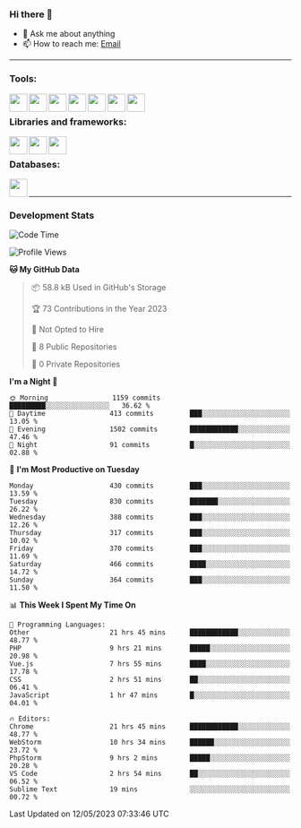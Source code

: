 ### Hi there 👋

- 💬 Ask me about anything
- 📫 How to reach me: [Email]

---

### Tools:
<img align='left' height="32" width="32" src="https://cdn.jsdelivr.net/npm/simple-icons@4.8.0/icons/phpstorm.svg" />
<img align='left' height="32" width="32" src="https://cdn.jsdelivr.net/npm/simple-icons@4.8.0/icons/webstorm.svg" />
<img align='left' height="32" width="32" src="https://cdn.jsdelivr.net/npm/simple-icons@4.8.0/icons/visualstudiocode.svg" />
<img align='left' height="32" width="32" src="https://cdn.jsdelivr.net/npm/simple-icons@4.8.0/icons/sublimetext.svg" />
<img align='left' height="32" width="32" src="https://cdn.jsdelivr.net/npm/simple-icons@4.8.0/icons/laragon.svg" />
<img align='left' height="32" width="32" src="https://cdn.jsdelivr.net/npm/simple-icons@4.8.0/icons/docker.svg" />
<img align='left' height="32" width="32" src="https://cdn.jsdelivr.net/npm/simple-icons@4.8.0/icons/amazonaws.svg" />
<br>

### Libraries and frameworks:
<img align='left' height="32" width="32" src="https://cdn.jsdelivr.net/npm/simple-icons@4.8.0/icons/laravel.svg" />
<img align='left' height="32" width="32" src="https://cdn.jsdelivr.net/npm/simple-icons@4.8.0/icons/vue-dot-js.svg" />
<img align='left' height="32" width="32" src="https://cdn.jsdelivr.net/npm/simple-icons@4.8.0/icons/jquery.svg" />
<br>

### Databases:
<img align='left' height="32" width="32" src="https://cdn.jsdelivr.net/npm/simple-icons@4.8.0/icons/mysql.svg" />
<br>

---
### Development Stats
<!--START_SECTION:waka-->
![Code Time](http://img.shields.io/badge/Code%20Time-1%2C572%20hrs%2034%20mins-blue)

![Profile Views](http://img.shields.io/badge/Profile%20Views-6-blue)

**🐱 My GitHub Data** 

> 📦 58.8 kB Used in GitHub's Storage 
 > 
> 🏆 73 Contributions in the Year 2023
 > 
> 🚫 Not Opted to Hire
 > 
> 📜 8 Public Repositories 
 > 
> 🔑 0 Private Repositories 
 > 
**I'm a Night 🦉** 

```text
🌞 Morning                1159 commits        █████████░░░░░░░░░░░░░░░░   36.62 % 
🌆 Daytime                413 commits         ███░░░░░░░░░░░░░░░░░░░░░░   13.05 % 
🌃 Evening                1502 commits        ████████████░░░░░░░░░░░░░   47.46 % 
🌙 Night                  91 commits          █░░░░░░░░░░░░░░░░░░░░░░░░   02.88 % 
```
📅 **I'm Most Productive on Tuesday** 

```text
Monday                   430 commits         ███░░░░░░░░░░░░░░░░░░░░░░   13.59 % 
Tuesday                  830 commits         ███████░░░░░░░░░░░░░░░░░░   26.22 % 
Wednesday                388 commits         ███░░░░░░░░░░░░░░░░░░░░░░   12.26 % 
Thursday                 317 commits         ███░░░░░░░░░░░░░░░░░░░░░░   10.02 % 
Friday                   370 commits         ███░░░░░░░░░░░░░░░░░░░░░░   11.69 % 
Saturday                 466 commits         ████░░░░░░░░░░░░░░░░░░░░░   14.72 % 
Sunday                   364 commits         ███░░░░░░░░░░░░░░░░░░░░░░   11.50 % 
```


📊 **This Week I Spent My Time On** 

```text
💬 Programming Languages: 
Other                    21 hrs 45 mins      ████████████░░░░░░░░░░░░░   48.77 % 
PHP                      9 hrs 21 mins       █████░░░░░░░░░░░░░░░░░░░░   20.98 % 
Vue.js                   7 hrs 55 mins       ████░░░░░░░░░░░░░░░░░░░░░   17.78 % 
CSS                      2 hrs 51 mins       ██░░░░░░░░░░░░░░░░░░░░░░░   06.41 % 
JavaScript               1 hr 47 mins        █░░░░░░░░░░░░░░░░░░░░░░░░   04.01 % 

🔥 Editors: 
Chrome                   21 hrs 45 mins      ████████████░░░░░░░░░░░░░   48.77 % 
WebStorm                 10 hrs 34 mins      ██████░░░░░░░░░░░░░░░░░░░   23.72 % 
PhpStorm                 9 hrs 2 mins        █████░░░░░░░░░░░░░░░░░░░░   20.28 % 
VS Code                  2 hrs 54 mins       ██░░░░░░░░░░░░░░░░░░░░░░░   06.52 % 
Sublime Text             19 mins             ░░░░░░░░░░░░░░░░░░░░░░░░░   00.72 % 
```


 Last Updated on 12/05/2023 07:33:46 UTC
<!--END_SECTION:waka-->

[huyviet]: https://huyviet.vn/
[EMAIl]: https://mail.google.com/mail/u/0/?fs=1&tf=cm&source=mailto&to=huynguyenviet0110@gmail.com
